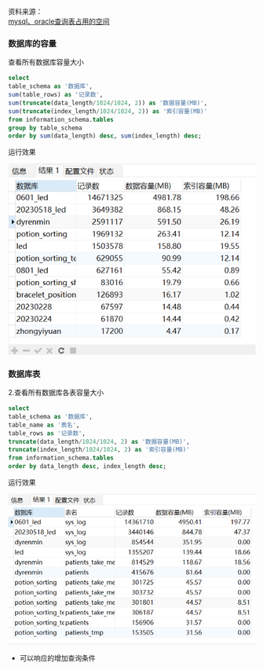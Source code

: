 资料来源：<br/>
[mysql、oracle查询表占用的空间](https://blog.csdn.net/gouzhengju1454/article/details/119195420?spm=1001.2014.3001.5502)

### 数据库的容量

查看所有数据库容量大小

~~~~sql
select 
table_schema as '数据库',
sum(table_rows) as '记录数',
sum(truncate(data_length/1024/1024, 2)) as '数据容量(MB)',
sum(truncate(index_length/1024/1024, 2)) as '索引容量(MB)'
from information_schema.tables
group by table_schema
order by sum(data_length) desc, sum(index_length) desc;
~~~~

运行效果

![image-20230809172800520](img/image-20230809172800520.png)

### 数据库表

2.查看所有数据库各表容量大小

~~~~sql
select 
table_schema as '数据库',
table_name as '表名',
table_rows as '记录数',
truncate(data_length/1024/1024, 2) as '数据容量(MB)',
truncate(index_length/1024/1024, 2) as '索引容量(MB)'
from information_schema.tables
order by data_length desc, index_length desc;
~~~~

运行效果

![image-20230809172903409](img/image-20230809172903409.png)

- 可以响应的增加查询条件